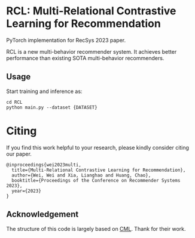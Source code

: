 # RCL: Multi-Relational Contrastive Learning for Recommendation

PyTorch implementation for RecSys 2023 paper. 
<!-- [Multi-Modal Self-Supervised Learning for Recommendation](https://arxiv.org/pdf/2302.10632.pdf). -->

<!-- <p align="center">
 <img src="./RCL.png" alt="MMSSL" />
 </p> -->

RCL is a new multi-behavior recommender system. It achieves better performance than existing SOTA multi-behavior recommenders.




<h2>Usage </h2>

Start training and inference as:

```
cd RCL
python main.py --dataset {DATASET}
```






<h1> Citing </h1>

If you find this work helpful to your research, please kindly consider citing our paper.


```
@inproceedings{wei2023multi,
  title={Multi-Relational Contrastive Learning for Recommendation},
  author={Wei, Wei and Xia, Lianghao and Huang, Chao},
  booktitle={Proceedings of the Conference on Recommender Systems 2023},
  year={2023}
}
```



## Acknowledgement

The structure of this code is largely based on [CML](https://github.com/weiwei1206/CML). Thank for their work.

